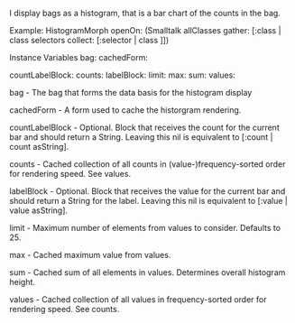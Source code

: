 I display bags as a histogram, that is a bar chart of the counts in the bag.

Example:
	HistogramMorph openOn: (Smalltalk allClasses gather: 
		[:class | class selectors collect: [:selector | class ]])


Instance Variables
	bag:		<Bag>
	cachedForm:		<Form>
	countLabelBlock:		<BlockClosure>
	counts:		<SequencableCollection>
	labelBlock:		<BlockClosure>
	limit:		<Number>
	max:		<Number>
	sum:		<Number>
	values:		<SequencableCollection>

bag
	- The bag that forms the data basis for the histogram display

cachedForm
	- A form used to cache the historgram rendering.

countLabelBlock
	- Optional. Block that receives the count for the current bar and should return a String.
	  Leaving this nil is equivalent to [:count | count asString].

counts
	- Cached collection of all counts in (value-)frequency-sorted order for rendering speed.
	See values.

labelBlock
	- Optional. Block that receives the value for the current bar and should return a 
	String for the label. Leaving this nil is equivalent to [:value | value asString].

limit
	- Maximum number of elements from values to consider. Defaults to 25.

max
	- Cached maximum value from values. 

sum
	- Cached sum of all elements in values. Determines overall histogram height.

values
	- Cached collection of all values in frequency-sorted order for rendering speed.
	See counts.